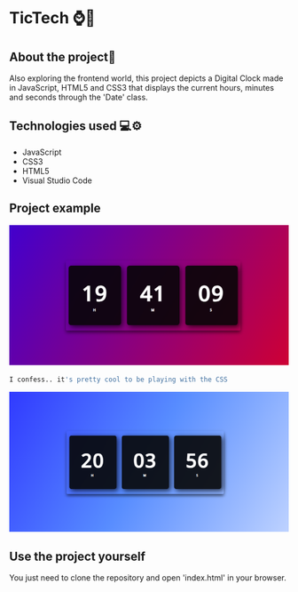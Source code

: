 # TicTech ⌚📱

  ## About the project📜
Also exploring the frontend world, this project depicts a Digital Clock made in 
JavaScript, HTML5 and CSS3 that displays the current hours, minutes and seconds through the 'Date' class.

## Technologies used 💻⚙️ 
- JavaScript
- CSS3
- HTML5
- Visual Studio Code

## Project example

<p align = "center"> 
  <img alt = "Clock image" src = "assets/digitalwatch1_800x400.png" />
</p>

 ```bash
I confess.. it's pretty cool to be playing with the CSS
```
<p align = "center"> 
  <img alt = "Clock image" src = "assets/digitalwatch2_800x400.png" />
</p>

## Use the project yourself
You just need to clone the repository and open 'index.html' in your browser.
